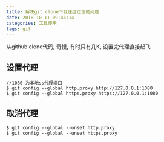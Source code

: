 ```yaml
---
title: 解决git clone下载速度过慢的问题
date: 2018-10-11 09:43:14
categories: 工具使用
tags: git
---
```


从github clone代码, 奇慢, 有时只有几K, 设置完代理直接起飞

## 设置代理
```
//1080 为本地ss代理端口
$ git config --global http.proxy http://127.0.0.1:1080
$ git config --global https.proxy https://127.0.0.1:1080
```

## 取消代理
```
$ git config --global --unset http.proxy
$ git config --global --unset https.proxy
```

